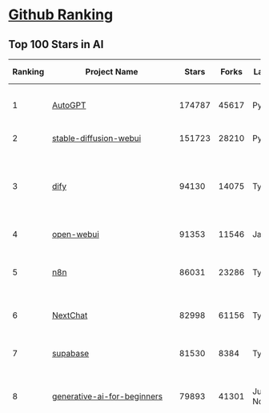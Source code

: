 [Github Ranking](../README.md)
==========

## Top 100 Stars in AI

| Ranking | Project Name | Stars | Forks | Language | Open Issues | Description | Last Commit |
| ------- | ------------ | ----- | ----- | -------- | ----------- | ----------- | ----------- |
| 1 | [AutoGPT](https://github.com/Significant-Gravitas/AutoGPT) | 174787 | 45617 | Python | 150 | AutoGPT is the vision of accessible AI for everyone, to use and to build on. Our mission is to provide the tools, so that you can focus on what matters. | 2025-04-25T23:25:14Z |
| 2 | [stable-diffusion-webui](https://github.com/AUTOMATIC1111/stable-diffusion-webui) | 151723 | 28210 | Python | 2330 | Stable Diffusion web UI | 2025-03-04T16:11:29Z |
| 3 | [dify](https://github.com/langgenius/dify) | 94130 | 14075 | TypeScript | 599 | Dify is an open-source LLM app development platform. Dify's intuitive interface combines AI workflow, RAG pipeline, agent capabilities, model management, observability features and more, letting you quickly go from prototype to production. | 2025-04-26T00:02:54Z |
| 4 | [open-webui](https://github.com/open-webui/open-webui) | 91353 | 11546 | JavaScript | 177 | User-friendly AI Interface (Supports Ollama, OpenAI API, ...) | 2025-04-25T06:07:16Z |
| 5 | [n8n](https://github.com/n8n-io/n8n) | 86031 | 23286 | TypeScript | 391 | Fair-code workflow automation platform with native AI capabilities. Combine visual building with custom code, self-host or cloud, 400+ integrations. | 2025-04-25T23:01:20Z |
| 6 | [NextChat](https://github.com/ChatGPTNextWeb/NextChat) | 82998 | 61156 | TypeScript | 620 | ✨ Light and Fast AI Assistant. Support: Web \| iOS \| MacOS \| Android \|  Linux \| Windows | 2025-04-19T08:00:42Z |
| 7 | [supabase](https://github.com/supabase/supabase) | 81530 | 8384 | TypeScript | 230 | The open source Firebase alternative. Supabase gives you a dedicated Postgres database to build your web, mobile, and AI applications. | 2025-04-25T23:11:15Z |
| 8 | [generative-ai-for-beginners](https://github.com/microsoft/generative-ai-for-beginners) | 79893 | 41301 | Jupyter Notebook | 7 | 21 Lessons, Get Started Building with Generative AI  🔗 https://microsoft.github.io/generative-ai-for-beginners/ | 2025-04-21T04:36:13Z |
| 9 | [funNLP](https://github.com/fighting41love/funNLP) | 72670 | 14817 | Python | 33 | 中英文敏感词、语言检测、中外手机/电话归属地/运营商查询、名字推断性别、手机号抽取、身份证抽取、邮箱抽取、中日文人名库、中文缩写库、拆字词典、词汇情感值、停用词、反动词表、暴恐词表、繁简体转换、英文模拟中文发音、汪峰歌词生成器、职业名称词库、同义词库、反义词库、否定词库、汽车品牌词库、汽车零件词库、连续英文切割、各种中文词向量、公司名字大全、古诗词库、IT词库、财经词库、成语词库、地名词库、历史名人词库、诗词词库、医学词库、饮食词库、法律词库、汽车词库、动物词库、中文聊天语料、中文谣言数据、百度中文问答数据集、句子相似度匹配算法集合、bert资源、文本生成&摘要相关工具、cocoNLP信息抽取工具、国内电话号码正则匹配、清华大学XLORE:中英文跨语言百科知识图谱、清华大学人工智能技术系列报告、自然语言生成、NLU太难了系列、自动对联数据及机器人、用户名黑名单列表、罪名法务名词及分类模型、微信公众号语料、cs224n深度学习自然语言处理课程、中文手写汉字识别、中文自然语言处理 语料/数据集、变量命名神器、分词语料库+代码、任务型对话英文数据集、ASR 语音数据集 + 基于深度学习的中文语音识别系统、笑声检测器、Microsoft多语言数字/单位/如日期时间识别包、中华新华字典数据库及api(包括常用歇后语、成语、词语和汉字)、文档图谱自动生成、SpaCy 中文模型、Common Voice语音识别数据集新版、神经网络关系抽取、基于bert的命名实体识别、关键词(Keyphrase)抽取包pke、基于医疗领域知识图谱的问答系统、基于依存句法与语义角色标注的事件三元组抽取、依存句法分析4万句高质量标注数据、cnocr：用来做中文OCR的Python3包、中文人物关系知识图谱项目、中文nlp竞赛项目及代码汇总、中文字符数据、speech-aligner: 从“人声语音”及其“语言文本”产生音素级别时间对齐标注的工具、AmpliGraph: 知识图谱表示学习(Python)库：知识图谱概念链接预测、Scattertext 文本可视化(python)、语言/知识表示工具：BERT & ERNIE、中文对比英文自然语言处理NLP的区别综述、Synonyms中文近义词工具包、HarvestText领域自适应文本挖掘工具（新词发现-情感分析-实体链接等）、word2word：(Python)方便易用的多语言词-词对集：62种语言/3,564个多语言对、语音识别语料生成工具：从具有音频/字幕的在线视频创建自动语音识别(ASR)语料库、构建医疗实体识别的模型（包含词典和语料标注）、单文档非监督的关键词抽取、Kashgari中使用gpt-2语言模型、开源的金融投资数据提取工具、文本自动摘要库TextTeaser: 仅支持英文、人民日报语料处理工具集、一些关于自然语言的基本模型、基于14W歌曲知识库的问答尝试--功能包括歌词接龙and已知歌词找歌曲以及歌曲歌手歌词三角关系的问答、基于Siamese bilstm模型的相似句子判定模型并提供训练数据集和测试数据集、用Transformer编解码模型实现的根据Hacker News文章标题自动生成评论、用BERT进行序列标记和文本分类的模板代码、LitBank：NLP数据集——支持自然语言处理和计算人文学科任务的100部带标记英文小说语料、百度开源的基准信息抽取系统、虚假新闻数据集、Facebook: LAMA语言模型分析，提供Transformer-XL/BERT/ELMo/GPT预训练语言模型的统一访问接口、CommonsenseQA：面向常识的英文QA挑战、中文知识图谱资料、数据及工具、各大公司内部里大牛分享的技术文档 PDF 或者 PPT、自然语言生成SQL语句（英文）、中文NLP数据增强（EDA）工具、英文NLP数据增强工具 、基于医药知识图谱的智能问答系统、京东商品知识图谱、基于mongodb存储的军事领域知识图谱问答项目、基于远监督的中文关系抽取、语音情感分析、中文ULMFiT-情感分析-文本分类-语料及模型、一个拍照做题程序、世界各国大规模人名库、一个利用有趣中文语料库 qingyun 训练出来的中文聊天机器人、中文聊天机器人seqGAN、省市区镇行政区划数据带拼音标注、教育行业新闻语料库包含自动文摘功能、开放了对话机器人-知识图谱-语义理解-自然语言处理工具及数据、中文知识图谱：基于百度百科中文页面-抽取三元组信息-构建中文知识图谱、masr: 中文语音识别-提供预训练模型-高识别率、Python音频数据增广库、中文全词覆盖BERT及两份阅读理解数据、ConvLab：开源多域端到端对话系统平台、中文自然语言处理数据集、基于最新版本rasa搭建的对话系统、基于TensorFlow和BERT的管道式实体及关系抽取、一个小型的证券知识图谱/知识库、复盘所有NLP比赛的TOP方案、OpenCLaP：多领域开源中文预训练语言模型仓库、UER：基于不同语料+编码器+目标任务的中文预训练模型仓库、中文自然语言处理向量合集、基于金融-司法领域(兼有闲聊性质)的聊天机器人、g2pC：基于上下文的汉语读音自动标记模块、Zincbase 知识图谱构建工具包、诗歌质量评价/细粒度情感诗歌语料库、快速转化「中文数字」和「阿拉伯数字」、百度知道问答语料库、基于知识图谱的问答系统、jieba_fast 加速版的jieba、正则表达式教程、中文阅读理解数据集、基于BERT等最新语言模型的抽取式摘要提取、Python利用深度学习进行文本摘要的综合指南、知识图谱深度学习相关资料整理、维基大规模平行文本语料、StanfordNLP 0.2.0：纯Python版自然语言处理包、NeuralNLP-NeuralClassifier：腾讯开源深度学习文本分类工具、端到端的封闭域对话系统、中文命名实体识别：NeuroNER vs. BertNER、新闻事件线索抽取、2019年百度的三元组抽取比赛：“科学空间队”源码、基于依存句法的开放域文本知识三元组抽取和知识库构建、中文的GPT2训练代码、ML-NLP - 机器学习(Machine Learning)NLP面试中常考到的知识点和代码实现、nlp4han:中文自然语言处理工具集(断句/分词/词性标注/组块/句法分析/语义分析/NER/N元语法/HMM/代词消解/情感分析/拼写检查、XLM：Facebook的跨语言预训练语言模型、用基于BERT的微调和特征提取方法来进行知识图谱百度百科人物词条属性抽取、中文自然语言处理相关的开放任务-数据集-当前最佳结果、CoupletAI - 基于CNN+Bi-LSTM+Attention 的自动对对联系统、抽象知识图谱、MiningZhiDaoQACorpus - 580万百度知道问答数据挖掘项目、brat rapid annotation tool: 序列标注工具、大规模中文知识图谱数据：1.4亿实体、数据增强在机器翻译及其他nlp任务中的应用及效果、allennlp阅读理解:支持多种数据和模型、PDF表格数据提取工具 、 Graphbrain：AI开源软件库和科研工具，目的是促进自动意义提取和文本理解以及知识的探索和推断、简历自动筛选系统、基于命名实体识别的简历自动摘要、中文语言理解测评基准，包括代表性的数据集&基准模型&语料库&排行榜、树洞 OCR 文字识别 、从包含表格的扫描图片中识别表格和文字、语声迁移、Python口语自然语言处理工具集(英文)、 similarity：相似度计算工具包，java编写、海量中文预训练ALBERT模型 、Transformers 2.0 、基于大规模音频数据集Audioset的音频增强 、Poplar：网页版自然语言标注工具、图片文字去除，可用于漫画翻译 、186种语言的数字叫法库、Amazon发布基于知识的人-人开放领域对话数据集 、中文文本纠错模块代码、繁简体转换 、 Python实现的多种文本可读性评价指标、类似于人名/地名/组织机构名的命名体识别数据集 、东南大学《知识图谱》研究生课程(资料)、. 英文拼写检查库 、 wwsearch是企业微信后台自研的全文检索引擎、CHAMELEON：深度学习新闻推荐系统元架构 、 8篇论文梳理BERT相关模型进展与反思、DocSearch：免费文档搜索引擎、 LIDA：轻量交互式对话标注工具 、aili - the fastest in-memory index in the East 东半球最快并发索引 、知识图谱车音工作项目、自然语言生成资源大全 、中日韩分词库mecab的Python接口库、中文文本摘要/关键词提取、汉字字符特征提取器 (featurizer)，提取汉字的特征（发音特征、字形特征）用做深度学习的特征、中文生成任务基准测评 、中文缩写数据集、中文任务基准测评 - 代表性的数据集-基准(预训练)模型-语料库-baseline-工具包-排行榜、PySS3：面向可解释AI的SS3文本分类器机器可视化工具 、中文NLP数据集列表、COPE - 格律诗编辑程序、doccano：基于网页的开源协同多语言文本标注工具 、PreNLP：自然语言预处理库、简单的简历解析器，用来从简历中提取关键信息、用于中文闲聊的GPT2模型：GPT2-chitchat、基于检索聊天机器人多轮响应选择相关资源列表(Leaderboards、Datasets、Papers)、(Colab)抽象文本摘要实现集锦(教程 、词语拼音数据、高效模糊搜索工具、NLP数据增广资源集、微软对话机器人框架 、 GitHub Typo Corpus：大规模GitHub多语言拼写错误/语法错误数据集、TextCluster：短文本聚类预处理模块 Short text cluster、面向语音识别的中文文本规范化、BLINK：最先进的实体链接库、BertPunc：基于BERT的最先进标点修复模型、Tokenizer：快速、可定制的文本词条化库、中文语言理解测评基准，包括代表性的数据集、基准(预训练)模型、语料库、排行榜、spaCy 医学文本挖掘与信息提取 、 NLP任务示例项目代码集、 python拼写检查库、chatbot-list - 行业内关于智能客服、聊天机器人的应用和架构、算法分享和介绍、语音质量评价指标(MOSNet, BSSEval, STOI, PESQ, SRMR)、 用138GB语料训练的法文RoBERTa预训练语言模型 、BERT-NER-Pytorch：三种不同模式的BERT中文NER实验、无道词典 - 有道词典的命令行版本，支持英汉互查和在线查询、2019年NLP亮点回顾、 Chinese medical dialogue data 中文医疗对话数据集 、最好的汉字数字(中文数字)-阿拉伯数字转换工具、 基于百科知识库的中文词语多词义/义项获取与特定句子词语语义消歧、awesome-nlp-sentiment-analysis - 情感分析、情绪原因识别、评价对象和评价词抽取、LineFlow：面向所有深度学习框架的NLP数据高效加载器、中文医学NLP公开资源整理 、MedQuAD：(英文)医学问答数据集、将自然语言数字串解析转换为整数和浮点数、Transfer Learning in Natural Language Processing (NLP) 、面向语音识别的中文/英文发音辞典、Tokenizers：注重性能与多功能性的最先进分词器、CLUENER 细粒度命名实体识别 Fine Grained Named Entity Recognition、 基于BERT的中文命名实体识别、中文谣言数据库、NLP数据集/基准任务大列表、nlp相关的一些论文及代码, 包括主题模型、词向量(Word Embedding)、命名实体识别(NER)、文本分类(Text Classificatin)、文本生成(Text Generation)、文本相似性(Text Similarity)计算等，涉及到各种与nlp相关的算法，基于keras和tensorflow 、Python文本挖掘/NLP实战示例、 Blackstone：面向非结构化法律文本的spaCy pipeline和NLP模型通过同义词替换实现文本“变脸” 、中文 预训练 ELECTREA 模型: 基于对抗学习 pretrain Chinese Model 、albert-chinese-ner - 用预训练语言模型ALBERT做中文NER 、基于GPT2的特定主题文本生成/文本增广、开源预训练语言模型合集、多语言句向量包、编码、标记和实现：一种可控高效的文本生成方法、 英文脏话大列表 、attnvis：GPT2、BERT等transformer语言模型注意力交互可视化、CoVoST：Facebook发布的多语种语音-文本翻译语料库，包括11种语言(法语、德语、荷兰语、俄语、西班牙语、意大利语、土耳其语、波斯语、瑞典语、蒙古语和中文)的语音、文字转录及英文译文、Jiagu自然语言处理工具 - 以BiLSTM等模型为基础，提供知识图谱关系抽取 中文分词 词性标注 命名实体识别 情感分析 新词发现 关键词 文本摘要 文本聚类等功能、用unet实现对文档表格的自动检测，表格重建、NLP事件提取文献资源列表 、 金融领域自然语言处理研究资源大列表、CLUEDatasetSearch - 中英文NLP数据集：搜索所有中文NLP数据集，附常用英文NLP数据集 、medical_NER - 中文医学知识图谱命名实体识别 、(哈佛)讲因果推理的免费书、知识图谱相关学习资料/数据集/工具资源大列表、Forte：灵活强大的自然语言处理pipeline工具集 、Python字符串相似性算法库、PyLaia：面向手写文档分析的深度学习工具包、TextFooler：针对文本分类/推理的对抗文本生成模块、Haystack：灵活、强大的可扩展问答(QA)框架、中文关键短语抽取工具 | 2024-05-10T07:38:24Z |
| 10 | [AppFlowy](https://github.com/AppFlowy-IO/AppFlowy) | 62383 | 4199 | Dart | 949 | Bring projects, wikis, and teams together with AI. AppFlowy is the AI collaborative workspace where you achieve more without losing control of your data. The leading open source Notion alternative. | 2025-04-26T02:44:01Z |
| 11 | [lobe-chat](https://github.com/lobehub/lobe-chat) | 59340 | 12567 | TypeScript | 712 | 🤯 Lobe Chat - an open-source, modern-design AI chat framework. Supports Multi AI Providers( OpenAI / Claude 3 / Gemini / Ollama / DeepSeek / Qwen), Knowledge Base (file upload / knowledge management / RAG ), Multi-Modals (Plugins/Artifacts) and Thinking. One-click FREE deployment of your private ChatGPT/ Claude / DeepSeek application. | 2025-04-26T00:29:43Z |
| 12 | [browser-use](https://github.com/browser-use/browser-use) | 58016 | 6240 | Python | 388 | Make websites accessible for AI agents | 2025-04-25T17:02:34Z |
| 13 | [langflow](https://github.com/langflow-ai/langflow) | 56183 | 6164 | Python | 422 | Langflow is a powerful tool for building and deploying AI-powered agents and workflows. | 2025-04-26T03:27:55Z |
| 14 | [MetaGPT](https://github.com/geekan/MetaGPT) | 54998 | 6532 | Python | 56 | 🌟 The Multi-Agent Framework: First AI Software Company, Towards Natural Language Programming | 2025-03-31T07:17:13Z |
| 15 | [gpt-engineer](https://github.com/AntonOsika/gpt-engineer) | 53999 | 7085 | Python | 23 | CLI platform to experiment with codegen. Precursor to: https://lovable.dev | 2024-11-17T22:47:32Z |
| 16 | [ChatGPT](https://github.com/lencx/ChatGPT) | 53710 | 6079 | Rust | 793 | 🔮 ChatGPT Desktop Application (Mac, Windows and Linux) | 2024-08-29T17:58:11Z |
| 17 | [meilisearch](https://github.com/meilisearch/meilisearch) | 50764 | 2006 | Rust | 195 | A lightning-fast search engine API bringing AI-powered hybrid search to your sites and applications. | 2025-04-24T14:59:20Z |
| 18 | [Deep-Live-Cam](https://github.com/hacksider/Deep-Live-Cam) | 50689 | 7532 | Python | 28 | real time face swap and one-click video deepfake with only a single image | 2025-04-19T19:02:23Z |
| 19 | [LLaMA-Factory](https://github.com/hiyouga/LLaMA-Factory) | 47631 | 5812 | Python | 431 | Unified Efficient Fine-Tuning of 100+ LLMs & VLMs (ACL 2024) | 2025-04-24T08:31:06Z |
| 20 | [LLMs-from-scratch](https://github.com/rasbt/LLMs-from-scratch) | 46328 | 6536 | Jupyter Notebook | 0 | Implement a ChatGPT-like LLM in PyTorch from scratch, step by step | 2025-04-20T02:16:18Z |
| 21 | [autogen](https://github.com/microsoft/autogen) | 43669 | 6586 | Python | 493 | A programming framework for agentic AI 🤖 PyPi: autogen-agentchat Discord: https://aka.ms/autogen-discord Office Hour: https://aka.ms/autogen-officehour | 2025-04-26T01:04:43Z |
| 22 | [anything-llm](https://github.com/Mintplex-Labs/anything-llm) | 43307 | 4223 | JavaScript | 244 | The all-in-one Desktop & Docker AI application with built-in RAG, AI agents, No-code agent builder, MCP compatibility,  and more. | 2025-04-25T00:47:21Z |
| 23 | [awesome-mcp-servers](https://github.com/punkpeye/awesome-mcp-servers) | 43205 | 3134 | None | 8 | A collection of MCP servers. | 2025-04-25T19:41:12Z |
| 24 | [JeecgBoot](https://github.com/jeecgboot/JeecgBoot) | 42466 | 15291 | Java | 38 | 🔥一款基于AIGC和低代码引擎的AI低代码平台，旨在帮助企业快速实现低代码开发和构建、部署个性化的 AI 应用。 前后端分离 SpringBoot，SpringCloud，Ant Design&Vue3，Mybatis，Shiro！强大的代码生成器让前后端代码一键生成，无需写任何代码! 成套AI大模型功能: AI模型管理、AI应用、知识库、AI流程编排、AI对话助手等； | 2025-04-25T08:59:12Z |
| 25 | [OpenBB](https://github.com/OpenBB-finance/OpenBB) | 41096 | 3655 | Python | 37 | Investment Research for Everyone, Everywhere. | 2025-04-25T19:23:05Z |
| 26 | [ColossalAI](https://github.com/hpcaitech/ColossalAI) | 40819 | 4496 | Python | 427 | Making large AI models cheaper, faster and more accessible | 2025-04-25T09:39:20Z |
| 27 | [crawl4ai](https://github.com/unclecode/crawl4ai) | 40735 | 3669 | Python | 103 | 🚀🤖 Crawl4AI: Open-source LLM Friendly Web Crawler & Scraper. Don't be shy, join here: https://discord.gg/jP8KfhDhyN | 2025-04-24T10:38:14Z |
| 28 | [kong](https://github.com/Kong/kong) | 40682 | 4915 | Lua | 66 | 🦍 The Cloud-Native API Gateway and AI Gateway. | 2025-04-25T07:00:14Z |
| 29 | [ailearning](https://github.com/apachecn/ailearning) | 40653 | 11545 | Python | 2 | AiLearning：数据分析+机器学习实战+线性代数+PyTorch+NLTK+TF2 | 2024-11-12T16:21:55Z |
| 30 | [ClickHouse](https://github.com/ClickHouse/ClickHouse) | 40338 | 7252 | C++ | 4036 | ClickHouse® is a real-time analytics database management system | 2025-04-26T00:38:15Z |
| 31 | [airflow](https://github.com/apache/airflow) | 39822 | 14928 | Python | 1109 | Apache Airflow - A platform to programmatically author, schedule, and monitor workflows | 2025-04-26T00:10:56Z |
| 32 | [quivr](https://github.com/QuivrHQ/quivr) | 37747 | 3636 | Python | 8 | Opiniated RAG for integrating GenAI in your apps 🧠   Focus on your product rather than the RAG. Easy integration in existing products with customisation!  Any LLM: GPT4, Groq, Llama. Any Vectorstore: PGVector, Faiss. Any Files. Anyway you want.  | 2025-04-23T15:42:40Z |
| 33 | [GitHubDaily](https://github.com/GitHubDaily/GitHubDaily) | 37468 | 3929 | None | 341 | 坚持分享 GitHub 上高质量、有趣实用的开源技术教程、开发者工具、编程网站、技术资讯。A list cool, interesting projects of GitHub. | 2025-03-20T08:54:47Z |
| 34 | [Open-Assistant](https://github.com/LAION-AI/Open-Assistant) | 37327 | 3269 | Python | 227 | OpenAssistant is a chat-based assistant that understands tasks, can interact with third-party systems, and retrieve information dynamically to do so. | 2024-08-17T01:55:35Z |
| 35 | [AI-For-Beginners](https://github.com/microsoft/AI-For-Beginners) | 37192 | 6801 | Jupyter Notebook | 23 | 12 Weeks, 24 Lessons, AI for All! | 2025-04-18T16:11:23Z |
| 36 | [photoprism](https://github.com/photoprism/photoprism) | 37064 | 2050 | Go | 413 | AI-Powered Photos App for the Decentralized Web 🌈💎✨ | 2025-04-25T16:12:21Z |
| 37 | [firecrawl](https://github.com/mendableai/firecrawl) | 36990 | 3325 | TypeScript | 156 | 🔥 Turn entire websites into LLM-ready markdown or structured data. Scrape, crawl and extract with a single API. | 2025-04-26T03:19:08Z |
| 38 | [ray](https://github.com/ray-project/ray) | 36756 | 6247 | Python | 3751 | Ray is an AI compute engine. Ray consists of a core distributed runtime and a set of AI Libraries for accelerating ML workloads. | 2025-04-26T01:05:04Z |
| 39 | [upscayl](https://github.com/upscayl/upscayl) | 36549 | 1683 | TypeScript | 61 | 🆙 Upscayl - #1 Free and Open Source AI Image Upscaler for Linux, MacOS and Windows. | 2025-04-25T13:23:15Z |
| 40 | [chatgpt-on-wechat](https://github.com/zhayujie/chatgpt-on-wechat) | 36490 | 9138 | Python | 286 | 基于大模型搭建的聊天机器人，同时支持 微信公众号、企业微信应用、飞书、钉钉 等接入，可选择GPT4.1/GPT-4o/GPT-o1/ DeepSeek/Claude/文心一言/讯飞星火/通义千问/ Gemini/GLM-4/Kimi/LinkAI，能处理文本、语音和图片，访问操作系统和互联网，支持基于自有知识库进行定制企业智能客服。 | 2025-04-20T09:22:54Z |
| 41 | [MockingBird](https://github.com/babysor/MockingBird) | 36179 | 5255 | Python | 475 | 🚀AI拟声: 5秒内克隆您的声音并生成任意语音内容 Clone a voice in 5 seconds to generate arbitrary speech in real-time | 2024-11-15T05:00:29Z |
| 42 | [google-research](https://github.com/google-research/google-research) | 35415 | 8075 | Jupyter Notebook | 955 | Google Research | 2025-04-24T16:50:38Z |
| 43 | [chatbox](https://github.com/chatboxai/chatbox) | 34431 | 3284 | TypeScript | 662 | User-friendly Desktop Client App for AI Models/LLMs (GPT, Claude, Gemini, Ollama...) | 2025-04-24T05:39:10Z |
| 44 | [gold-miner](https://github.com/xitu/gold-miner) | 34068 | 5044 | None | 5 | 🥇掘金翻译计划，可能是世界最大最好的英译中技术社区，最懂读者和译者的翻译平台： | 2024-04-17T09:44:37Z |
| 45 | [AgentGPT](https://github.com/reworkd/AgentGPT) | 33893 | 9399 | TypeScript | 127 | 🤖 Assemble, configure, and deploy autonomous AI Agents in your browser. | 2025-03-28T17:13:05Z |
| 46 | [gpt-pilot](https://github.com/Pythagora-io/gpt-pilot) | 32628 | 3310 | Python | 233 | The first real AI developer | 2025-03-04T06:26:32Z |
| 47 | [LocalAI](https://github.com/mudler/LocalAI) | 32126 | 2448 | Go | 433 | :robot: The free, Open Source alternative to OpenAI, Claude and others. Self-hosted and local-first. Drop-in replacement for OpenAI,  running on consumer-grade hardware. No GPU required. Runs gguf, transformers, diffusers and many more models architectures. Features: Generate Text, Audio, Video, Images, Voice Cloning, Distributed, P2P inference | 2025-04-25T22:05:16Z |
| 48 | [system-prompts-and-models-of-ai-tools](https://github.com/x1xhlol/system-prompts-and-models-of-ai-tools) | 32032 | 9937 | None | 6 | FULL v0, Cursor, Manus, Same.dev, Lovable, Devin, Replit Agent, Windsurf Agent & VSCode Agent (And other Open Sourced) System Prompts, Tools & AI Models. | 2025-04-25T16:50:21Z |
| 49 | [aider](https://github.com/Aider-AI/aider) | 32007 | 2879 | Python | 744 | aider is AI pair programming in your terminal | 2025-04-25T02:52:02Z |
| 50 | [spaCy](https://github.com/explosion/spaCy) | 31462 | 4497 | Python | 171 | 💫 Industrial-strength Natural Language Processing (NLP) in Python | 2025-04-11T18:56:53Z |
| 51 | [fairseq](https://github.com/facebookresearch/fairseq) | 31365 | 6503 | Python | 1169 | Facebook AI Research Sequence-to-Sequence Toolkit written in Python. | 2025-01-09T16:43:36Z |
| 52 | [chatbot-ui](https://github.com/mckaywrigley/chatbot-ui) | 31047 | 8743 | TypeScript | 167 | AI chat for any model. | 2024-08-03T00:38:07Z |
| 53 | [tabby](https://github.com/TabbyML/tabby) | 30926 | 1455 | Rust | 177 | Self-hosted AI coding assistant | 2025-04-25T20:03:39Z |
| 54 | [fabric](https://github.com/danielmiessler/fabric) | 30833 | 3186 | Go | 195 | fabric is an open-source framework for augmenting humans using AI. It provides a modular framework for solving specific problems using a crowdsourced set of AI prompts that can be used anywhere. | 2025-04-25T08:27:56Z |
| 55 | [ruoyi-vue-pro](https://github.com/YunaiV/ruoyi-vue-pro) | 30606 | 6587 | Java | 13 | 🔥 官方推荐 🔥 RuoYi-Vue 全新 Pro 版本，优化重构所有功能。基于 Spring Boot + MyBatis Plus + Vue & Element 实现的后台管理系统 + 微信小程序，支持 RBAC 动态权限、数据权限、SaaS 多租户、Flowable 工作流、三方登录、支付、短信、商城、CRM、ERP、AI 大模型等功能。你的 ⭐️ Star ⭐️，是作者生发的动力！ | 2025-04-26T02:00:41Z |
| 56 | [crewAI](https://github.com/crewAIInc/crewAI) | 30602 | 4099 | Python | 74 | Framework for orchestrating role-playing, autonomous AI agents. By fostering collaborative intelligence, CrewAI empowers agents to work together seamlessly, tackling complex tasks. | 2025-04-25T21:03:37Z |
| 57 | [netron](https://github.com/lutzroeder/netron) | 30030 | 2887 | JavaScript | 19 | Visualizer for neural network, deep learning and machine learning models | 2025-04-25T15:21:19Z |
| 58 | [awesome-llm-apps](https://github.com/Shubhamsaboo/awesome-llm-apps) | 29934 | 3347 | Python | 4 | Collection of awesome LLM apps with AI Agents and RAG using OpenAI, Anthropic, Gemini and opensource models. | 2025-04-17T21:26:28Z |
| 59 | [AI-Expert-Roadmap](https://github.com/AMAI-GmbH/AI-Expert-Roadmap) | 29783 | 2520 | JavaScript | 19 | Roadmap to becoming an Artificial Intelligence Expert in 2022 | 2023-12-31T02:20:16Z |
| 60 | [roop](https://github.com/s0md3v/roop) | 29675 | 6724 | Python | 0 | one-click face swap | 2024-08-19T12:57:17Z |
| 61 | [cursor](https://github.com/getcursor/cursor) | 29531 | 1857 | None | 1649 | The AI Code Editor | 2024-10-13T19:23:26Z |
| 62 | [Mr.-Ranedeer-AI-Tutor](https://github.com/JushBJJ/Mr.-Ranedeer-AI-Tutor) | 29504 | 3373 | None | 13 | A GPT-4 AI Tutor Prompt for customizable personalized learning experiences. | 2024-03-25T13:06:55Z |
| 63 | [pytorch-lightning](https://github.com/Lightning-AI/pytorch-lightning) | 29360 | 3484 | Python | 919 | Pretrain, finetune ANY AI model of ANY size on multiple GPUs, TPUs with zero code changes. | 2025-04-25T20:25:51Z |
| 64 | [khoj](https://github.com/khoj-ai/khoj) | 29335 | 1637 | Python | 67 | Your AI second brain. Self-hostable. Get answers from the web or your docs. Build custom agents, schedule automations, do deep research. Turn any online or local LLM into your personal, autonomous AI (gpt, claude, gemini, llama, qwen, mistral). Get started - free. | 2025-04-23T23:49:17Z |
| 65 | [docling](https://github.com/docling-project/docling) | 28336 | 1735 | Python | 291 | Get your documents ready for gen AI | 2025-04-25T10:36:20Z |
| 66 | [Jobs_Applier_AI_Agent_AIHawk](https://github.com/feder-cr/Jobs_Applier_AI_Agent_AIHawk) | 28013 | 4185 | Python | 40 | AIHawk aims to easy job hunt process by automating the job application process. Utilizing artificial intelligence, it enables users to apply for multiple jobs in a tailored way. | 2025-03-14T12:01:49Z |
| 67 | [mem0](https://github.com/mem0ai/mem0) | 27905 | 2666 | Python | 247 | The Memory layer for AI Agents | 2025-04-25T14:48:23Z |
| 68 | [exo](https://github.com/exo-explore/exo) | 27833 | 1725 | Python | 335 | Run your own AI cluster at home with everyday devices 📱💻 🖥️⌚ | 2025-03-21T22:23:32Z |
| 69 | [mindsdb](https://github.com/mindsdb/mindsdb) | 27825 | 4961 | Python | 61 | AI's query engine - Platform for building AI that can learn and answer questions over large scale federated data. | 2025-04-25T19:57:06Z |
| 70 | [so-vits-svc](https://github.com/svc-develop-team/so-vits-svc) | 26958 | 4971 | Python | 21 | SoftVC VITS Singing Voice Conversion | 2023-11-11T13:11:31Z |
| 71 | [ai-hedge-fund](https://github.com/virattt/ai-hedge-fund) | 26530 | 4553 | Python | 64 | An AI Hedge Fund Team | 2025-04-24T02:12:01Z |
| 72 | [MoneyPrinterTurbo](https://github.com/harry0703/MoneyPrinterTurbo) | 26364 | 3885 | Python | 120 | 利用AI大模型，一键生成高清短视频 Generate short videos with one click using AI LLM. | 2025-03-23T10:45:27Z |
| 73 | [continue](https://github.com/continuedev/continue) | 25877 | 2670 | TypeScript | 783 | ⏩ Create, share, and use custom AI code assistants with our open-source IDE extensions and hub of models, rules, prompts, docs, and other building blocks | 2025-04-26T02:39:21Z |
| 74 | [generative-models](https://github.com/Stability-AI/generative-models) | 25769 | 2858 | Python | 261 | Generative Models by Stability AI | 2025-04-04T03:32:07Z |
| 75 | [agno](https://github.com/agno-agi/agno) | 25755 | 3262 | Python | 62 | Agno is a lightweight library for building Agents with memory, knowledge, tools and reasoning. | 2025-04-25T22:26:05Z |
| 76 | [nx](https://github.com/nrwl/nx) | 25456 | 2503 | TypeScript | 604 | Build system, optimized for monorepos, with AI-powered architectural awareness and advanced CI capabilities. | 2025-04-26T02:10:31Z |
| 77 | [Folo](https://github.com/RSSNext/Folo) | 25425 | 1082 | TypeScript | 142 | 🧡 Follow everything in one place | 2025-04-26T01:54:47Z |
| 78 | [composio](https://github.com/ComposioHQ/composio) | 25074 | 4411 | Python | 42 | Composio equip's your AI agents & LLMs with 100+ high-quality integrations via function calling | 2025-04-24T17:56:25Z |
| 79 | [InvokeAI](https://github.com/invoke-ai/InvokeAI) | 24941 | 2533 | TypeScript | 693 | Invoke is a leading creative engine for Stable Diffusion models, empowering professionals, artists, and enthusiasts to generate and create visual media using the latest AI-driven technologies. The solution offers an industry leading WebUI, and serves as the foundation for multiple commercial products. | 2025-04-25T17:09:58Z |
| 80 | [LibreChat](https://github.com/danny-avila/LibreChat) | 24925 | 4233 | TypeScript | 146 | Enhanced ChatGPT Clone: Features Agents, DeepSeek, Anthropic, AWS, OpenAI, Assistants API, Azure, Groq, o1, GPT-4o, Mistral, OpenRouter, Vertex AI, Gemini, Artifacts, AI model switching, message search, Code Interpreter, langchain, DALL-E-3, OpenAPI Actions, Functions, Secure Multi-User Auth, Presets, open-source for self-hosting. Active project. | 2025-04-26T00:15:57Z |
| 81 | [Genesis](https://github.com/Genesis-Embodied-AI/Genesis) | 24857 | 2186 | Python | 140 | A generative world for general-purpose robotics & embodied AI learning. | 2025-04-25T15:04:40Z |
| 82 | [kratos](https://github.com/go-kratos/kratos) | 24214 | 4079 | Go | 13 | Your ultimate Go microservices framework for the cloud-native era. | 2025-04-25T05:47:48Z |
| 83 | [semantic-kernel](https://github.com/microsoft/semantic-kernel) | 24192 | 3760 | C# | 407 | Integrate cutting-edge LLM technology quickly and easily into your apps | 2025-04-26T02:36:54Z |
| 84 | [max](https://github.com/modular/max) | 23886 | 2594 | Mojo | 641 | The MAX Platform (includes Mojo) | 2025-04-26T03:21:02Z |
| 85 | [llm-app](https://github.com/pathwaycom/llm-app) | 23865 | 411 | Jupyter Notebook | 5 | Ready-to-run cloud templates for RAG, AI pipelines, and enterprise search with live data. 🐳Docker-friendly.⚡Always in sync with Sharepoint, Google Drive, S3, Kafka, PostgreSQL, real-time data APIs, and more. | 2025-04-11T17:02:33Z |
| 86 | [FastGPT](https://github.com/labring/FastGPT) | 23762 | 6152 | TypeScript | 495 | FastGPT is a knowledge-based platform built on the LLMs, offers a comprehensive suite of out-of-the-box capabilities such as data processing, RAG retrieval, and visual AI workflow orchestration, letting you easily develop and deploy complex question-answering systems without the need for extensive setup or configuration. | 2025-04-25T09:34:20Z |
| 87 | [Warp](https://github.com/warpdotdev/Warp) | 23265 | 441 | None | 2811 | Warp is a modern, Rust-based terminal with AI built in so you and your team can build great software, faster. | 2025-04-25T18:02:31Z |
| 88 | [qdrant](https://github.com/qdrant/qdrant) | 23209 | 1591 | Rust | 338 | Qdrant - High-performance, massive-scale Vector Database and Vector Search Engine for the next generation of AI. Also available in the cloud https://cloud.qdrant.io/ | 2025-04-25T22:03:38Z |
| 89 | [500-AI-Machine-learning-Deep-learning-Computer-vision-NLP-Projects-with-code](https://github.com/ashishpatel26/500-AI-Machine-learning-Deep-learning-Computer-vision-NLP-Projects-with-code) | 23061 | 5586 | None | 43 | 500 AI Machine learning Deep learning Computer vision NLP Projects with code | 2024-07-26T13:06:49Z |
| 90 | [gin-vue-admin](https://github.com/flipped-aurora/gin-vue-admin) | 22730 | 6652 | Go | 23 | 🚀Vite+Vue3+Gin拥有AI辅助的基础开发平台，支持TS和JS混用。它集成了JWT鉴权、权限管理、动态路由、显隐可控组件、分页封装、多点登录拦截、资源权限、上传下载、代码生成器、表单生成器和可配置的导入导出等开发必备功能。 | 2025-04-24T13:47:53Z |
| 91 | [Chat2DB](https://github.com/CodePhiliaX/Chat2DB) | 22602 | 2442 | Java | 445 | 🔥🔥🔥AI-driven database tool and SQL client, The hottest GUI client, supporting MySQL, Oracle, PostgreSQL, DB2, SQL Server, DB2, SQLite, H2, ClickHouse, and more. | 2025-03-05T07:57:52Z |
| 92 | [facefusion](https://github.com/facefusion/facefusion) | 22575 | 3454 | Python | 0 | Industry leading face manipulation platform | 2025-04-24T11:04:15Z |
| 93 | [frigate](https://github.com/blakeblackshear/frigate) | 22172 | 2061 | TypeScript | 97 | NVR with realtime local object detection for IP cameras | 2025-04-25T11:28:19Z |
| 94 | [PDFMathTranslate](https://github.com/Byaidu/PDFMathTranslate) | 21897 | 1866 | Python | 97 | PDF scientific paper translation with preserved formats - 基于 AI 完整保留排版的 PDF 文档全文双语翻译，支持 Google/DeepL/Ollama/OpenAI 等服务，提供 CLI/GUI/MCP/Docker/Zotero | 2025-04-23T16:44:10Z |
| 95 | [learnopencv](https://github.com/spmallick/learnopencv) | 21847 | 11693 | Jupyter Notebook | 229 | Learn OpenCV  : C++ and Python Examples | 2025-04-23T12:08:55Z |
| 96 | [cursor-free-vip](https://github.com/yeongpin/cursor-free-vip) | 21697 | 2704 | Python | 287 | [Support 0.48.x]（Reset Cursor AI MachineID & Bypass Higher Token Limit） Cursor Ai ，自动重置机器ID ， 免费升级使用Pro功能: You've reached your trial request limit. / Too many free trial accounts used on this machine. Please upgrade to pro. We have this limit in place to prevent abuse. Please let us know if you believe this is a mistake. | 2025-04-24T07:05:58Z |
| 97 | [serve](https://github.com/jina-ai/serve) | 21538 | 2225 | Python | 3 | ☁️ Build multimodal AI applications with cloud-native stack | 2025-03-24T13:59:54Z |
| 98 | [Perplexica](https://github.com/ItzCrazyKns/Perplexica) | 21513 | 2191 | TypeScript | 129 | Perplexica is an AI-powered search engine. It is an Open source alternative to Perplexity AI | 2025-04-23T15:05:52Z |
| 99 | [gpt-crawler](https://github.com/BuilderIO/gpt-crawler) | 21385 | 2295 | TypeScript | 93 | Crawl a site to generate knowledge files to create your own custom GPT from a URL | 2025-01-23T00:18:52Z |
| 100 | [gpt-researcher](https://github.com/assafelovic/gpt-researcher) | 21111 | 2744 | Python | 88 | LLM based autonomous agent that conducts deep local and web research on any topic and generates a long report with citations. | 2025-04-23T05:54:12Z |

